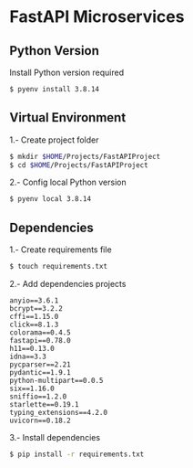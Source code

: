 # FastAPI Microservices

## Python Version
Install Python version required

```sh
$ pyenv install 3.8.14
```

## Virtual Environment

1.- Create project folder 

```sh
$ mkdir $HOME/Projects/FastAPIProject
$ cd $HOME/Projects/FastAPIProject
```

2.- Config local Python version

```sh
$ pyenv local 3.8.14
```

## Dependencies

1.- Create requirements file

```sh
$ touch requirements.txt
```

2.- Add dependencies projects

```
anyio==3.6.1
bcrypt==3.2.2
cffi==1.15.0
click==8.1.3
colorama==0.4.5
fastapi==0.78.0
h11==0.13.0
idna==3.3
pycparser==2.21
pydantic==1.9.1
python-multipart==0.0.5
six==1.16.0
sniffio==1.2.0
starlette==0.19.1
typing_extensions==4.2.0
uvicorn==0.18.2
```

3.- Install dependencies

```sh
$ pip install -r requirements.txt
```
##